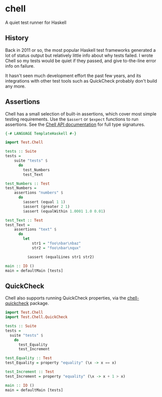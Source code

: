 # chell

A quiet test runner for Haskell

## History

Back in 2011 or so, the most popular Haskell test frameworks generated a lot of status output but relatively little info about why tests failed. I wrote Chell so my tests would be quiet if they passed, and give to-the-line error info on failure.

It hasn't seen much development effort the past few years, and its integrations with other test tools such as QuickCheck probably don't build any more.

## Assertions

Chell has a small selection of built-in assertions, which cover most simple testing requirements. Use the `$assert` or `$expect` functions to run assertions. See the [Chell API documentation](https://hackage.haskell.org/package/chell/docs/Test-Chell.html) for full type signatures.

```haskell
{-# LANGUAGE TemplateHaskell #-}

import Test.Chell

tests :: Suite
tests =
    suite "tests" $
      do
        test_Numbers
        test_Text

test_Numbers :: Test
test_Numbers =
    assertions "numbers" $
      do
        $assert (equal 1 1)
        $assert (greater 2 1)
        $assert (equalWithin 1.0001 1.0 0.01)

test_Text :: Test
test_Text =
    assertions "text" $
      do
        let
            str1 = "foo\nbar\nbaz"
            str2 = "foo\nbar\nqux"

	      $assert (equalLines str1 str2)

main :: IO ()
main = defaultMain [tests]
```

## QuickCheck

Chell also supports running QuickCheck properties, via the [chell-quickcheck](https://hackage.haskell.org/package/chell-quickcheck/docs/Test-Chell-QuickCheck.html) package.

```haskell
import Test.Chell
import Test.Chell.QuickCheck

tests :: Suite
tests =
  suite "tests" $
    do
      test_Equality
      test_Increment

test_Equality :: Test
test_Equality = property "equality" (\x -> x == x)

test_Increment :: Test
test_Increment = property "equality" (\x -> x + 1 > x)

main :: IO ()
main = defaultMain [tests]
```
